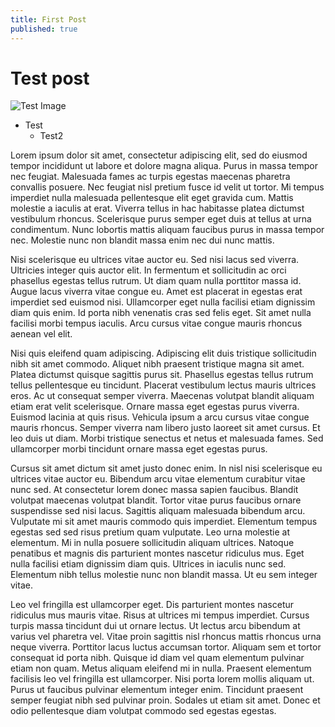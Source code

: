 ```yaml
---
title: First Post
published: true
---
```


# Test post
![Test Image](/assets/images/pexels-2194062.jpg)

* Test
    * Test2

Lorem ipsum dolor sit amet, consectetur adipiscing elit, sed do eiusmod tempor incididunt ut labore et dolore magna aliqua. Purus in massa tempor nec feugiat. Malesuada fames ac turpis egestas maecenas pharetra convallis posuere. Nec feugiat nisl pretium fusce id velit ut tortor. Mi tempus imperdiet nulla malesuada pellentesque elit eget gravida cum. Mattis molestie a iaculis at erat. Viverra tellus in hac habitasse platea dictumst vestibulum rhoncus. Scelerisque purus semper eget duis at tellus at urna condimentum. Nunc lobortis mattis aliquam faucibus purus in massa tempor nec. Molestie nunc non blandit massa enim nec dui nunc mattis.

Nisi scelerisque eu ultrices vitae auctor eu. Sed nisi lacus sed viverra. Ultricies integer quis auctor elit. In fermentum et sollicitudin ac orci phasellus egestas tellus rutrum. Ut diam quam nulla porttitor massa id. Augue lacus viverra vitae congue eu. Amet est placerat in egestas erat imperdiet sed euismod nisi. Ullamcorper eget nulla facilisi etiam dignissim diam quis enim. Id porta nibh venenatis cras sed felis eget. Sit amet nulla facilisi morbi tempus iaculis. Arcu cursus vitae congue mauris rhoncus aenean vel elit.

Nisi quis eleifend quam adipiscing. Adipiscing elit duis tristique sollicitudin nibh sit amet commodo. Aliquet nibh praesent tristique magna sit amet. Platea dictumst quisque sagittis purus sit. Phasellus egestas tellus rutrum tellus pellentesque eu tincidunt. Placerat vestibulum lectus mauris ultrices eros. Ac ut consequat semper viverra. Maecenas volutpat blandit aliquam etiam erat velit scelerisque. Ornare massa eget egestas purus viverra. Euismod lacinia at quis risus. Vehicula ipsum a arcu cursus vitae congue mauris rhoncus. Semper viverra nam libero justo laoreet sit amet cursus. Et leo duis ut diam. Morbi tristique senectus et netus et malesuada fames. Sed ullamcorper morbi tincidunt ornare massa eget egestas purus.

Cursus sit amet dictum sit amet justo donec enim. In nisl nisi scelerisque eu ultrices vitae auctor eu. Bibendum arcu vitae elementum curabitur vitae nunc sed. At consectetur lorem donec massa sapien faucibus. Blandit volutpat maecenas volutpat blandit. Tortor vitae purus faucibus ornare suspendisse sed nisi lacus. Sagittis aliquam malesuada bibendum arcu. Vulputate mi sit amet mauris commodo quis imperdiet. Elementum tempus egestas sed sed risus pretium quam vulputate. Leo urna molestie at elementum. Mi in nulla posuere sollicitudin aliquam ultrices. Natoque penatibus et magnis dis parturient montes nascetur ridiculus mus. Eget nulla facilisi etiam dignissim diam quis. Ultrices in iaculis nunc sed. Elementum nibh tellus molestie nunc non blandit massa. Ut eu sem integer vitae.

Leo vel fringilla est ullamcorper eget. Dis parturient montes nascetur ridiculus mus mauris vitae. Risus at ultrices mi tempus imperdiet. Cursus turpis massa tincidunt dui ut ornare lectus. Ut lectus arcu bibendum at varius vel pharetra vel. Vitae proin sagittis nisl rhoncus mattis rhoncus urna neque viverra. Porttitor lacus luctus accumsan tortor. Aliquam sem et tortor consequat id porta nibh. Quisque id diam vel quam elementum pulvinar etiam non quam. Metus aliquam eleifend mi in nulla. Praesent elementum facilisis leo vel fringilla est ullamcorper. Nisi porta lorem mollis aliquam ut. Purus ut faucibus pulvinar elementum integer enim. Tincidunt praesent semper feugiat nibh sed pulvinar proin. Sodales ut etiam sit amet. Donec et odio pellentesque diam volutpat commodo sed egestas egestas.

